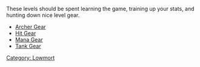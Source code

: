These levels should be spent learning the game, training up your stats,
and hunting down nice level gear.

-   [Archer Gear](:Category:_Lowmort_1-10_Archer_Gear "wikilink")
-   [Hit Gear](:Category:_Lowmort_1-10_Hit_Gear "wikilink")
-   [Mana Gear](:Category:_Lowmort_1-10_Mana_Gear "wikilink")
-   [Tank Gear](:Category:_Lowmort_1-10_Tank_Gear "wikilink")

[Category: Lowmort](Category:_Lowmort "wikilink")
